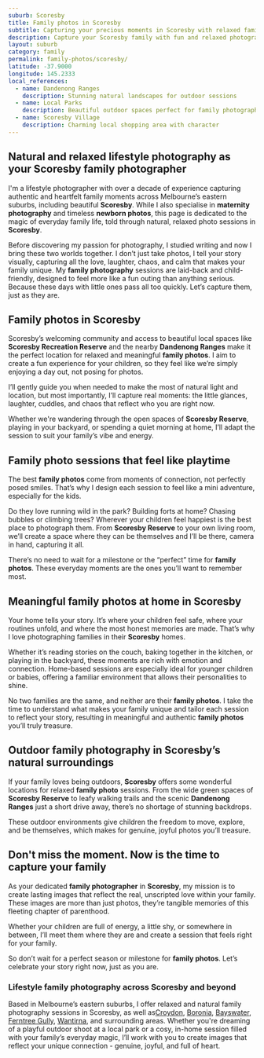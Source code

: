 ```yaml
---
suburb: Scoresby
title: Family photos in Scoresby
subtitle: Capturing your precious moments in Scoresby with relaxed family photos
description: Capture your Scoresby family with fun and relaxed photography. Family sessions are available in your home or at scenic Melbourne locations.
layout: suburb
category: family
permalink: family-photos/scoresby/
latitude: -37.9000
longitude: 145.2333
local_references:
  - name: Dandenong Ranges
    description: Stunning natural landscapes for outdoor sessions
  - name: Local Parks
    description: Beautiful outdoor spaces perfect for family photography
  - name: Scoresby Village
    description: Charming local shopping area with character
---
```


## Natural and relaxed lifestyle photography as your Scoresby family photographer

I'm a lifestyle photographer with over a decade of experience capturing authentic and heartfelt family moments across Melbourne’s eastern suburbs, including beautiful **Scoresby**. While I also specialise in **maternity photography** and timeless **newborn photos**, this page is dedicated to the magic of everyday family life, told through natural, relaxed photo sessions in **Scoresby**.

Before discovering my passion for photography, I studied writing and now I bring these two worlds together. I don’t just take photos, I tell your story visually, capturing all the love, laughter, chaos, and calm that makes your family unique. My **family photography** sessions are laid-back and child-friendly, designed to feel more like a fun outing than anything serious. Because these days with little ones pass all too quickly. Let’s capture them, just as they are.

## Family photos in Scoresby

Scoresby’s welcoming community and access to beautiful local spaces like **Scoresby Recreation Reserve** and the nearby **Dandenong Ranges** make it the perfect location for relaxed and meaningful **family photos**. I aim to create a fun experience for your children, so they feel like we’re simply enjoying a day out, not posing for photos.

I’ll gently guide you when needed to make the most of natural light and location, but most importantly, I’ll capture real moments: the little glances, laughter, cuddles, and chaos that reflect who you are right now.

Whether we're wandering through the open spaces of **Scoresby Reserve**, playing in your backyard, or spending a quiet morning at home, I’ll adapt the session to suit your family’s vibe and energy.

## Family photo sessions that feel like playtime

The best **family photos** come from moments of connection, not perfectly posed smiles. That’s why I design each session to feel like a mini adventure, especially for the kids.

Do they love running wild in the park? Building forts at home? Chasing bubbles or climbing trees? Wherever your children feel happiest is the best place to photograph them. From **Scoresby Reserve** to your own living room, we’ll create a space where they can be themselves and I’ll be there, camera in hand, capturing it all.

There’s no need to wait for a milestone or the “perfect” time for **family photos**. These everyday moments are the ones you’ll want to remember most.

## Meaningful family photos at home in Scoresby

Your home tells your story. It’s where your children feel safe, where your routines unfold, and where the most honest memories are made. That’s why I love photographing families in their **Scoresby** homes.

Whether it’s reading stories on the couch, baking together in the kitchen, or playing in the backyard, these moments are rich with emotion and connection. Home-based sessions are especially ideal for younger children or babies, offering a familiar environment that allows their personalities to shine.

No two families are the same, and neither are their **family photos**. I take the time to understand what makes your family unique and tailor each session to reflect your story, resulting in meaningful and authentic **family photos** you’ll truly treasure.

## Outdoor family photography in Scoresby’s natural surroundings

If your family loves being outdoors, **Scoresby** offers some wonderful locations for relaxed **family photo** sessions. From the wide green spaces of **Scoresby Reserve** to leafy walking trails and the scenic **Dandenong Ranges** just a short drive away, there’s no shortage of stunning backdrops.

These outdoor environments give children the freedom to move, explore, and be themselves, which makes for genuine, joyful photos you’ll treasure.

## Don't miss the moment. Now is the time to capture your family

As your dedicated **family photographer** in **Scoresby**, my mission is to create lasting images that reflect the real, unscripted love within your family. These images are more than just photos, they’re tangible memories of this fleeting chapter of parenthood.

Whether your children are full of energy, a little shy, or somewhere in between, I’ll meet them where they are and create a session that feels right for your family.

So don’t wait for a perfect season or milestone for **family photos**. Let’s celebrate your story right now, just as you are.

### Lifestyle family photography across Scoresby and beyond

Based in Melbourne’s eastern suburbs, I offer relaxed and natural family photography sessions in Scoresby, as well as[Croydon](/family-photos/croydon/), [Boronia](/family-photos/boronia/), [Bayswater](/family-photos/bayswater/), [Ferntree Gully](/family-photos/ferntree-gully/), [Wantirna](/family-photos/wantirna/), and surrounding areas. Whether you're dreaming of a playful outdoor shoot at a local park or a cosy, in-home session filled with your family’s everyday magic, I’ll work with you to create images that reflect your unique connection - genuine, joyful, and full of heart.
